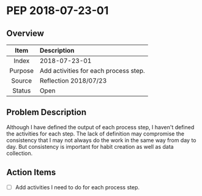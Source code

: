 # PEP 2018-07-23-01

## Overview

| Item | Description |
|:----:|:------------|
| Index | 2018-07-23-01 |
| Purpose | Add activities for each process step.  |
| Source | Reflection 2018/07/23 |
| Status | Open |

## Problem Description

Although I have defined the output of each process step, I haven't defined the activities for each step. The lack of definition may compromise the consistency that I may not always do the work in the same way from day to day. But consistency is important for habit creation as well as data collection.

## Action Items

- [ ] Add activities I need to do for each process step.

